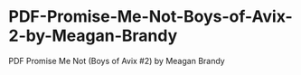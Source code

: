 # PDF-Promise-Me-Not-Boys-of-Avix-2-by-Meagan-Brandy
PDF Promise Me Not (Boys of Avix #2) by Meagan Brandy
